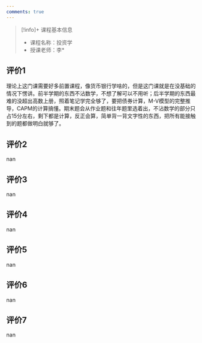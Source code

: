 ```yaml
---
comments: true
---
```


>[!info]+ 课程基本信息
>
> - 课程名称：投资学
> - 授课老师：李*

## 评价1

理论上这门课需要好多前置课程，像货币银行学啥的，但是这门课就是在没基础的情况下愣讲。前半学期的东西不沾数学，不想了解可以不用听；后半学期的东西最难的没超出高数上册，照着笔记学完全够了，要把债券计算，M-V模型的完整推导，CAPM的计算搞懂。期末题会从作业题和往年题里选着出，不沾数学的部分只占15分左右，剩下都是计算，反正会算，简单背一背文字性的东西，把所有能接触到的题都做明白就够了。
## 评价2

nan
## 评价3

nan
## 评价4

nan
## 评价5

nan
## 评价6

nan
## 评价7

nan
